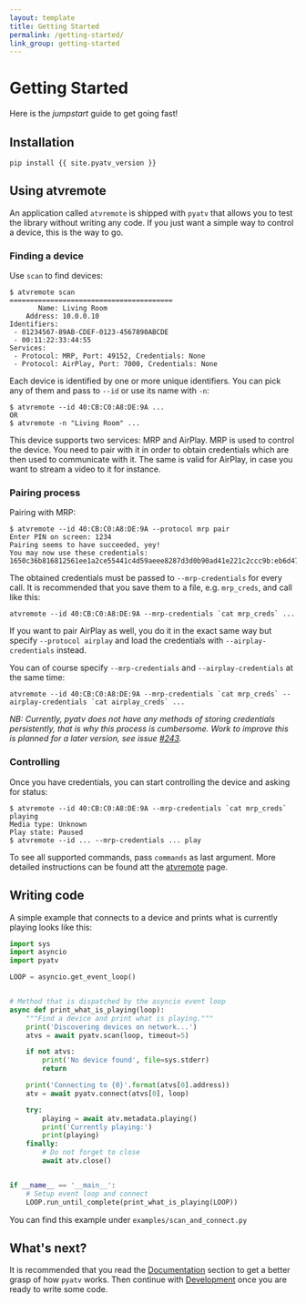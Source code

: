 ```yaml
---
layout: template
title: Getting Started
permalink: /getting-started/
link_group: getting-started
---
```

# Getting Started

Here is the *jumpstart* guide to get going fast!

## Installation

    pip install {{ site.pyatv_version }}

## Using atvremote

An application called `atvremote` is shipped with `pyatv` that allows you to
test the library without writing any code. If you just want a simple way to
control a device, this is the way to go.

### Finding a device

Use `scan` to find devices:

    $ atvremote scan
    ========================================
           Name: Living Room
        Address: 10.0.0.10
    Identifiers:
     - 01234567-89AB-CDEF-0123-4567890ABCDE
     - 00:11:22:33:44:55
    Services:
     - Protocol: MRP, Port: 49152, Credentials: None
     - Protocol: AirPlay, Port: 7000, Credentials: None

Each device is identified by one or more unique identifiers. You can pick any
of them and pass to `--id` or use its name with `-n`:

    $ atvremote --id 40:CB:C0:A8:DE:9A ...
    OR
    $ atvremote -n "Living Room" ...

This device supports two services: MRP and AirPlay. MRP is used to control the
device. You need to pair with it in order to obtain credentials which are then
used to communicate with it. The same is valid for AirPlay, in case you want to
stream a video to it for instance.

### Pairing process

Pairing with MRP:

    $ atvremote --id 40:CB:C0:A8:DE:9A --protocol mrp pair
    Enter PIN on screen: 1234
    Pairing seems to have succeeded, yey!
    You may now use these credentials: 1650c36b816812561ee1a2ce55441c4d59aeee8287d3d0b90ad41e221c2ccc9b:eb6d47687f82327501d26e77bc3ee8b752034ad397c80cba37d91132717a1721:61383462633431372d383336362d346464632d386533622d333964356265303932663132:39376263616162332d356330652d343136362d623634302d326438656135616161636237

The obtained credentials must be passed to `--mrp-credentials` for every call. It
is recommended that you save them to a file, e.g. `mrp_creds`, and call like this:

    atvremote --id 40:CB:C0:A8:DE:9A --mrp-credentials `cat mrp_creds` ...

If you want to pair AirPlay as well, you do it in the exact same way but specify
`--protocol airplay` and load the credentials with `--airplay-credentials`
instead.

You can of course specify `--mrp-credentials` and `--airplay-credentials`
at the same time:

    atvremote --id 40:CB:C0:A8:DE:9A --mrp-credentials `cat mrp_creds` --airplay-credentials `cat airplay_creds` ...

*NB: Currently, pyatv does not have any methods of storing credentials persistently,
that is why this process is cumbersome. Work to improve this is planned for a later
version, see issue [#243](https://github.com/postlund/pyatv/issues/243).*

### Controlling

Once you have credentials, you can start controlling the device and asking for status:

    $ atvremote --id 40:CB:C0:A8:DE:9A --mrp-credentials `cat mrp_creds` playing
    Media type: Unknown
    Play state: Paused
    $ atvremote --id ... --mrp-credentials ... play

To see all supported commands, pass `commands` as last argument. More detailed instructions
can be found att the [atvremote](../documentation/atvremote/) page.


## Writing code

A simple example that connects to a device and prints what is currently playing looks
like this:

```python
import sys
import asyncio
import pyatv

LOOP = asyncio.get_event_loop()


# Method that is dispatched by the asyncio event loop
async def print_what_is_playing(loop):
    """Find a device and print what is playing."""
    print('Discovering devices on network...')
    atvs = await pyatv.scan(loop, timeout=5)

    if not atvs:
        print('No device found', file=sys.stderr)
        return

    print('Connecting to {0}'.format(atvs[0].address))
    atv = await pyatv.connect(atvs[0], loop)

    try:
        playing = await atv.metadata.playing()
        print('Currently playing:')
        print(playing)
    finally:
        # Do not forget to close
        await atv.close()


if __name__ == '__main__':
    # Setup event loop and connect
    LOOP.run_until_complete(print_what_is_playing(LOOP))
```

You can find this example under `examples/scan_and_connect.py`

## What's next?

It is recommended that you read the [Documentation](../documentation/) section to get
a better grasp of how `pyatv` works. Then continue with [Development](../development)
once you are ready to write some code.
